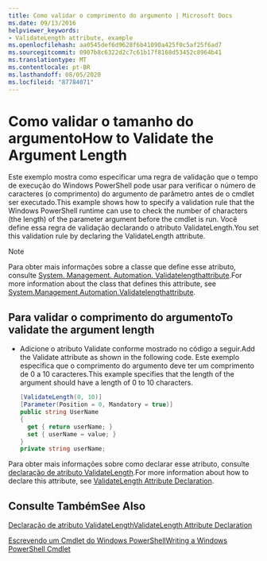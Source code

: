```yaml
---
title: Como validar o comprimento do argumento | Microsoft Docs
ms.date: 09/13/2016
helpviewer_keywords:
- ValidateLength attribute, example
ms.openlocfilehash: aa0545def6d9628f6b41090a425f0c5af25f6ad7
ms.sourcegitcommit: 0907b8c6322d2c7c61b17f8168d53452c8964b41
ms.translationtype: MT
ms.contentlocale: pt-BR
ms.lasthandoff: 08/05/2020
ms.locfileid: "87784071"
---
```

# <a name="how-to-validate-the-argument-length"></a><span data-ttu-id="56a8f-102">Como validar o tamanho do argumento</span><span class="sxs-lookup"><span data-stu-id="56a8f-102">How to Validate the Argument Length</span></span>

<span data-ttu-id="56a8f-103">Este exemplo mostra como especificar uma regra de validação que o tempo de execução do Windows PowerShell pode usar para verificar o número de caracteres (o comprimento) do argumento de parâmetro antes de o cmdlet ser executado.</span><span class="sxs-lookup"><span data-stu-id="56a8f-103">This example shows how to specify a validation rule that the Windows PowerShell runtime can use to check the number of characters (the length) of the parameter argument before the cmdlet is run.</span></span> <span data-ttu-id="56a8f-104">Você define essa regra de validação declarando o atributo ValidateLength.</span><span class="sxs-lookup"><span data-stu-id="56a8f-104">You set this validation rule by declaring the ValidateLength attribute.</span></span>

> [!NOTE]
> <span data-ttu-id="56a8f-105">Para obter mais informações sobre a classe que define esse atributo, consulte [System. Management. Automation. Validatelengthattribute](/dotnet/api/System.Management.Automation.ValidateLengthAttribute).</span><span class="sxs-lookup"><span data-stu-id="56a8f-105">For more information about the class that defines this attribute, see [System.Management.Automation.Validatelengthattribute](/dotnet/api/System.Management.Automation.ValidateLengthAttribute).</span></span>

## <a name="to-validate-the-argument-length"></a><span data-ttu-id="56a8f-106">Para validar o comprimento do argumento</span><span class="sxs-lookup"><span data-stu-id="56a8f-106">To validate the argument length</span></span>

- <span data-ttu-id="56a8f-107">Adicione o atributo Validate conforme mostrado no código a seguir.</span><span class="sxs-lookup"><span data-stu-id="56a8f-107">Add the Validate attribute as shown in the following code.</span></span> <span data-ttu-id="56a8f-108">Este exemplo especifica que o comprimento do argumento deve ter um comprimento de 0 a 10 caracteres.</span><span class="sxs-lookup"><span data-stu-id="56a8f-108">This example specifies that the length of the argument should have a length of 0 to 10 characters.</span></span>

    ```csharp
    [ValidateLength(0, 10)]
    [Parameter(Position = 0, Mandatory = true)]
    public string UserName
    {
      get { return userName; }
      set { userName = value; }
    }
    private string userName;
    ```

<span data-ttu-id="56a8f-109">Para obter mais informações sobre como declarar esse atributo, consulte [declaração de atributo ValidateLength](./validatelength-attribute-declaration.md).</span><span class="sxs-lookup"><span data-stu-id="56a8f-109">For more information about how to declare this attribute, see [ValidateLength Attribute Declaration](./validatelength-attribute-declaration.md).</span></span>

## <a name="see-also"></a><span data-ttu-id="56a8f-110">Consulte Também</span><span class="sxs-lookup"><span data-stu-id="56a8f-110">See Also</span></span>

[<span data-ttu-id="56a8f-111">Declaração de atributo ValidateLength</span><span class="sxs-lookup"><span data-stu-id="56a8f-111">ValidateLength Attribute Declaration</span></span>](./validatelength-attribute-declaration.md)

[<span data-ttu-id="56a8f-112">Escrevendo um Cmdlet do Windows PowerShell</span><span class="sxs-lookup"><span data-stu-id="56a8f-112">Writing a Windows PowerShell Cmdlet</span></span>](./writing-a-windows-powershell-cmdlet.md)
